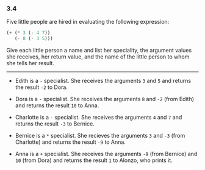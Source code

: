 ### 3.4

Five little people are hired in evaluating the following expression:

~~~ scheme
(+ (* 3 (- 4 7))
   (- 8 (- 3 5)))
~~~

Give each little person a name and list her speciality, the argument values she receives, her return value, and the name of the little person to whom she tells her result.

***

* Edith is a `-` specialist. She receives the arguments `3` and `5` and returns the result `-2` to Dora.

* Dora is a `-` specialist. She receives the arguments `8` and `-2` (from Edith) and returns the result `10` to Anna.

* Charlotte is a `-` specialist. She receives the arguments `4` and `7` and returns the result `-3` to Bernice.

* Bernice is a `*` specialist. She recieves the arguments `3` and `-3` (from Charlotte) and returns the result `-9` to Anna.

* Anna is a `+` specialist. She receives the arguments `-9` (from Bernice) and `10` (from Dora) and returns the result `1` to Alonzo, who prints it.